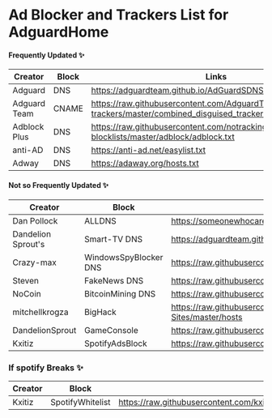 # Ad Blocker and Trackers List for AdguardHome
#### Frequently  Updated ✨

| Creator | Block | Links |
| ------ | ------ | ------ |
| Adguard | DNS  | https://adguardteam.github.io/AdGuardSDNSFilter/Filters/filter.txt|
| Adguard Team | CNAME |https://raw.githubusercontent.com/AdguardTeam/cname-trackers/master/combined_disguised_trackers_justdomains.txt|
| Adblock Plus | DNS  | https://raw.githubusercontent.com/notracking/hosts-blocklists/master/adblock/adblock.txt |
| anti-AD | DNS | https://anti-ad.net/easylist.txt |
| Adway | DNS | https://adaway.org/hosts.txt |


#### Not so Frequently  Updated ✨
| Creator | Block | Links |
| ------ | ------ | ------ |
| Dan Pollock | ALLDNS | https://someonewhocares.org/hosts/zero/hosts | 
| Dandelion Sprout's | Smart-TV DNS  | https://adguardteam.github.io/AdGuardSDNSFilter/Filters/filter.txt|
| Crazy-max | WindowsSpyBlocker DNS | https://raw.githubusercontent.com/crazy-max/WindowsSpyBlocker/master/data/hosts/spy.txt |
| Steven | FakeNews DNS | https://raw.githubusercontent.com/StevenBlack/hosts/master/alternates/fakenews/hosts |
| NoCoin | BitcoinMining DNS | https://raw.githubusercontent.com/hoshsadiq/adblock-nocoin-list/master/hosts.txt |
| mitchellkrogza | BigHack | https://raw.githubusercontent.com/mitchellkrogza/The-Big-List-of-Hacked-Malware-Web-Sites/master/hosts |
| DandelionSprout | GameConsole | https://raw.githubusercontent.com/DandelionSprout/adfilt/master/GameConsoleAdblockList.txt |
| Kxitiz | SpotifyAdsBlock | https://raw.githubusercontent.com/kxitiz/blockadsandtrackers/main/spotify/spotifyBlockList.txt |

### If spotify Breaks ✨
| Creator | Block | Links |
| ------ | ------ | ------ |
| Kxitiz | SpotifyWhitelist | https://raw.githubusercontent.com/kxitiz/blockadsandtrackers/main/spotify/spotifyAllowList.txt |
